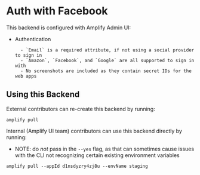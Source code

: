 # Auth with Facebook

This backend is configured with Amplify Admin UI:

- Authentication

      	- `Email` is a required attribute, if not using a social provider to sign in
      	- `Amazon`, `Facebook`, and `Google` are all supported to sign in with
      	- No screenshots are included as they contain secret IDs for the web apps

## Using this Backend

External contributors can re-create this backend by running:

```shell
amplify pull
```

Internal (Amplify UI team) contributors can use this backend directly by running:

- NOTE: do _not_ pass in the `--yes` flag, as that can sometimes cause issues with the CLI not recognizing certain existing environment variables

```shell
amplify pull --appId d1nsdyzry4zj8u --envName staging
```
